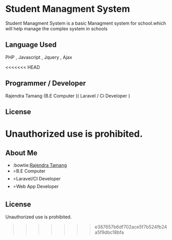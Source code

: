 # Student Managment System


Student Managment System is a basic Managment system for school.which will help manage the complex system
in schools

## Language Used

PHP , Javascript , Jquery , Ajax 

<<<<<<< HEAD
## Programmer / Developer

Rajendra Tamang (B.E Computer )( Laravel / Ci Developer )

## License

Unauthorized use is prohibited.
=======
## About Me
 - :bowtie:[Rajendra Tamang](https://www.tamangrajendra.com.np)
 - :star:B.E Computer
 - :star:Laravel/CI Developer
 - :star:Web App Developer
 

## License

Unauthorized use is prohibited.
>>>>>>> e387657b6df702ace5f7b524fb24a5f9dbc18bfa
